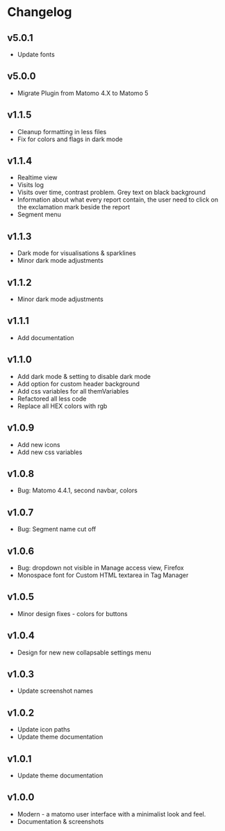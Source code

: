 # Changelog

## v5.0.1

- Update fonts

## v5.0.0

- Migrate Plugin from Matomo 4.X to Matomo 5

## v1.1.5

- Cleanup formatting in less files
- Fix for colors and flags in dark mode
## v1.1.4

- Realtime view
- Visits log
- Visits over time, contrast problem. Grey text on black background
- Information about what every report contain, the user need to click on the exclamation mark beside the report
- Segment menu

## v1.1.3

- Dark mode for visualisations & sparklines
- Minor dark mode adjustments

## v1.1.2

- Minor dark mode adjustments

## v1.1.1

- Add documentation

## v1.1.0

- Add dark mode & setting to disable dark mode
- Add option for custom header background
- Add css variables for all themVariables
- Refactored all less code
- Replace all HEX colors with rgb

## v1.0.9

- Add new icons
- Add new css variables

## v1.0.8

- Bug: Matomo 4.4.1, second navbar, colors

## v1.0.7

- Bug: Segment name cut off

## v1.0.6

- Bug: dropdown not visible in Manage access view, Firefox
- Monospace font for Custom HTML textarea in Tag Manager

## v1.0.5

- Minor design fixes - colors for buttons

## v1.0.4

- Design for new new collapsable settings menu

## v1.0.3

- Update screenshot names

## v1.0.2

- Update icon paths
- Update theme documentation

## v1.0.1

- Update theme documentation

## v1.0.0

- Modern - a matomo user interface with a minimalist look and feel.
- Documentation & screenshots
